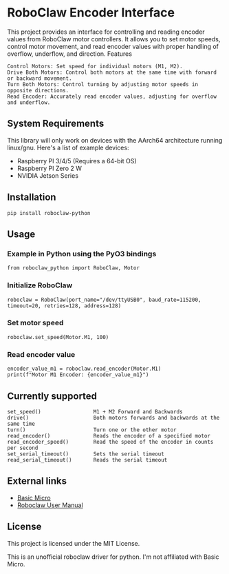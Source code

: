 # RoboClaw Encoder Interface
This project provides an interface for controlling and reading encoder values from RoboClaw motor controllers. It allows you to set motor speeds, control motor movement, and read encoder values with proper handling of overflow, underflow, and direction.
Features

    Control Motors: Set speed for individual motors (M1, M2).
    Drive Both Motors: Control both motors at the same time with forward or backward movement.
    Turn Both Motors: Control turning by adjusting motor speeds in opposite directions.
    Read Encoder: Accurately read encoder values, adjusting for overflow and underflow.

## System Requirements
This library will only work on devices with the AArch64 architecture running linux/gnu.
Here's a list of example devices:
-   Raspberry PI 3/4/5 (Requires a 64-bit OS)
-   Raspberry PI Zero 2 W
-   NVIDIA Jetson Series

## Installation
    pip install roboclaw-python

## Usage
### Example in Python using the PyO3 bindings
    from roboclaw_python import RoboClaw, Motor
### Initialize RoboClaw
    roboclaw = RoboClaw(port_name="/dev/ttyUSB0", baud_rate=115200, timeout=20, retries=128, address=128)
### Set motor speed
    roboclaw.set_speed(Motor.M1, 100)
### Read encoder value
    encoder_value_m1 = roboclaw.read_encoder(Motor.M1)
    print(f"Motor M1 Encoder: {encoder_value_m1}")

## Currently supported
    set_speed()                 M1 + M2 Forward and Backwards
    drive()                     Both motors forwards and backwards at the same time
    turn()                      Turn one or the other motor
    read_encoder()              Reads the encoder of a specified motor
    read_encoder_speed()        Read the speed of the encoder in counts per second
    set_serial_timeout()        Sets the serial timeout
    read_serial_timeout()       Reads the serial timeout

## External links
-   [Basic Micro](https://www.basicmicro.com/)
-   [Roboclaw User Manual](https://downloads.basicmicro.com/docs/roboclaw_user_manual.pdf)

## License
This project is licensed under the MIT License.

This is an unofficial roboclaw driver for python. I'm not affiliated with Basic Micro.